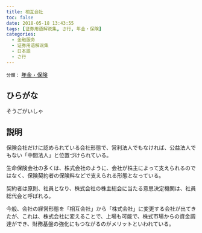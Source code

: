 ```yaml
---
title: 相互会社
toc: false
date: 2018-05-18 13:43:55
tags: [证券用语解说集, さ行, 年金・保険]
categories:
  - 金融服务
  - 证券用语解说集
  - 日本語
  - さ行
---
```


`分類：` [年金・保険](/tags/年金・保険/)

## ひらがな

そうごがいしゃ

## 説明

保険会社だけに認められている会社形態で、営利法人でもなければ、公益法人でもない「中間法人」と位置づけられている。

生命保険会社の多くは、株式会社のように、会社が株主によって支えられるのではなく、保険契約者の保険料などで支えられる形態となっている。

契約者は原則、社員となり、株式会社の株主総会に当たる意思決定機関は、社員総代会と呼ばれる。

今般、会社の経営形態を「相互会社」から「株式会社」に変更する会社が出てきたが、これは、株式会社に変えることで、上場も可能で、株式市場からの資金調達ができ、財務基盤の強化にもつながるのがメリットといわれている。
